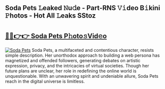 ## Soda Pets 𝙻eaked 𝙽u𝚍e - Part-RNS 𝚅𝚒deo B𝚒kini 𝙿hotos - Hot All 𝙻eaks SStoz

# <h2><a href="http://ld59z7.urlbe.top/?page=Soda+Pets">🔗🔗👉👉 Soda Pets P𝚑oto𝚜Vid𝚎o</a></h2>

[![Soda Pets](https://i.imgur.com/eBuTRDB.gif)](http://ld59z7.urlbe.top/?page=Soda+Pets)
Soda Pets, a multifaceted and contentious character, resists simple description. Her unorthodox approach to building a web persona has magnetized and offended followers, generating debates on artistic expression, privacy, and the intricacies of virtual societies. Though her future plans are unclear, her role in redefining the online world is unquestionable. With an unwavering spirit and undeniable allure, Soda Pets reach in the digital universe is limitless.
